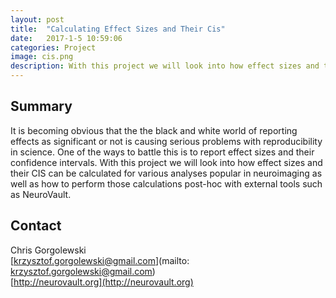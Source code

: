 ```yaml
---
layout: post
title:  "Calculating Effect Sizes and Their Cis"
date:   2017-1-5 10:59:06
categories: Project
image: cis.png
description: With this project we will look into how effect sizes and their CIS can be calculated for various analyses popular in neuroimaging as well as how to perform those calculations post-hoc with external tools such as NeuroVault.
---
```

## Summary
It is becoming obvious that the the black and white world of reporting effects as significant or not is causing serious problems with reproducibility in science. One of the ways to battle this is to report effect sizes and their confidence intervals. With this project we will look into how effect sizes and their CIS can be calculated for various analyses popular in neuroimaging as well as how to perform those calculations post-hoc with external tools such as NeuroVault.

## Contact  
Chris Gorgolewski  
[krzysztof.gorgolewski@gmail.com](mailto: krzysztof.gorgolewski@gmail.com)  
[http://neurovault.org](http://neurovault.org)  
